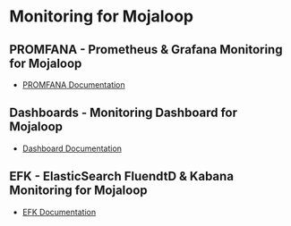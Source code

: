 # Monitoring for Mojaloop

## PROMFANA - Prometheus & Grafana Monitoring for Mojaloop

- [PROMFANA Documentation](./PROMFANA.md)

## Dashboards - Monitoring Dashboard for Mojaloop

- [Dashboard Documentation](./dashboards/README.md)

## EFK - ElasticSearch FluendtD & Kabana Monitoring for Mojaloop

- [EFK Documentation](./EFK.md)
